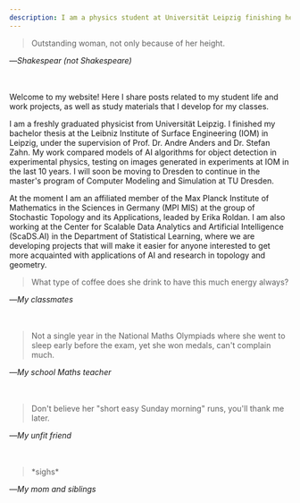 ```yaml
---
description: I am a physics student at Universität Leipzig finishing her thesis. I work at ScaDS.AI and the Max Planck Institute of Mathematics, and soon I will be moving to Dresden to start my master's in Computer Modeling and Simulation at TU Dresden.
---
```


<div style="padding-bottom: 20px;">
  <blockquote>
    <p>Outstanding woman, not only because of her height.</p>
  </blockquote>
  <p>—<cite>Shakespear (not Shakespeare)</cite></p>
</div>

Welcome to my website! Here I share posts related to my student life and work projects, as well as study materials that I develop for my classes.

I am a freshly graduated physicist from Universität Leipzig. I finished my bachelor thesis at the Leibniz Institute of Surface Engineering (IOM) in Leipzig, under the supervision of Prof. Dr. Andre Anders and Dr. Stefan Zahn. My work compared models of AI algorithms for object detection in experimental physics, testing on images generated in experiments at IOM in the last 10 years. I will soon be moving to Dresden to continue in the master's program of Computer Modeling and Simulation at TU Dresden.

At the moment I am an affiliated member of the Max Planck Institute of Mathematics in the Sciences in Germany (MPI MIS) at the group of Stochastic Topology and its Applications, leaded by Erika Roldan. I am also working at the Center for Scalable Data Analytics and Artificial Intelligence (ScaDS.AI) in the Department of Statistical Learning, where we are developing projects that will make it easier for anyone interested to get more acquainted with applications of AI and research in topology and geometry.

<div style="padding-bottom: 20px;">
  <blockquote>
    <p>What type of coffee does she drink to have this much energy always?</p>
  </blockquote>
  <p>—<cite>My classmates</cite></p>
</div>

<div style="padding-bottom: 20px;">
  <blockquote>
    <p>Not a single year in the National Maths Olympiads where she went to sleep early before the exam, yet she won medals, can't complain much.</p>
  </blockquote>
  <p>—<cite>My school Maths teacher</cite></p>
</div>

<div style="padding-bottom: 20px;">
  <blockquote>
    <p>Don't believe her "short easy Sunday morning" runs, you'll thank me later.</p>
  </blockquote>
  <p>—<cite>My unfit friend</cite></p>
</div>

<div style="padding-bottom: 20px;">
  <blockquote>
    <p>*sighs*</p>
  </blockquote>
  <p>—<cite>My mom and siblings</cite></p>
</div>